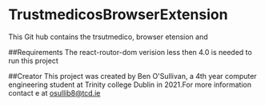 # TrustmedicosBrowserExtension
This Git hub contains the trsutmedico, browser etension and

##Requirements
The react-routor-dom verision less then 4.0 is needed to run this project

##Creator
This project was created by Ben O'Sullivan, a 4th year computer engineering student at Trinity college Dublin in 2021.For more information contact e at osullib8@tcd.ie
